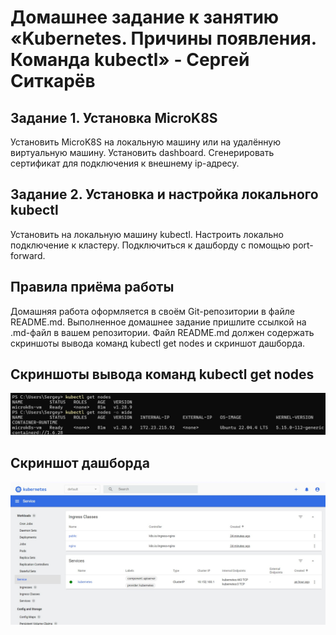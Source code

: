# Домашнее задание к занятию «Kubernetes. Причины появления. Команда kubectl» - Сергей Ситкарёв

## Задание 1. Установка MicroK8S

Установить MicroK8S на локальную машину или на удалённую виртуальную машину.
Установить dashboard.
Сгенерировать сертификат для подключения к внешнему ip-адресу.

## Задание 2. Установка и настройка локального kubectl

Установить на локальную машину kubectl.
Настроить локально подключение к кластеру.
Подключиться к дашборду с помощью port-forward.

## Правила приёма работы

Домашняя работа оформляется в своём Git-репозитории в файле README.md. Выполненное домашнее задание пришлите ссылкой на .md-файл в вашем репозитории.
Файл README.md должен содержать скриншоты вывода команд kubectl get nodes и скриншот дашборда.

## Cкриншоты вывода команд kubectl get nodes

![Задание1](https://github.com/SSitkarev/1.1-kubectl/blob/main/img/1.jpg)

## Cкриншот дашборда

![Задание2](https://github.com/SSitkarev/1.1-kubectl/blob/main/img/2.jpg)